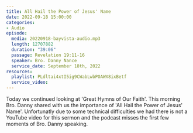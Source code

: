 ```yaml
---
title: All Hail the Power of Jesus' Name
date: 2022-09-18 15:00:00
categories:
- Audio
episode:
  media: 20220918-bayvista-audio.mp3
  length: 12707882
  duration: "39:06"
  passage: Revelation 19:11-16
  speaker: Bro. Danny Nance
  service_date: September 18th, 2022
resources:
  playlist: PLdltai4xtI5ig9CWabLwbPOAWX8ixBetf
  service_video:
---
```

Today we continued looking at 'Great Hymns of Our Faith'. This morning Bro. Danny shared with us the importance of 'All Hail the Power of Jesus' Name'. Unfortunatly due to some technical difficulties we had there is not a YouTube video for this sermon and the podcast misses the first few moments of Bro. Danny speaking.